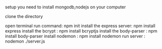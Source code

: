 setup
you need to install mongodb,nodejs on your computer

clone the directory

open terminal
run command: npm init 
install the express server: npm install express
install the bcrypt : npm install bcryptjs
install the body-parser : npm install body-parser
install nodemon : npm install nodemon
run server : nodemon ./server.js
